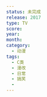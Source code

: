 ```yaml
---
status: 未完成
release: 2017
type: TV
score:
year:
month:
category:
  - 动漫
tags:
  - C类
  - 漫改
  - 日常
  - 搞笑
  - 
---
```

